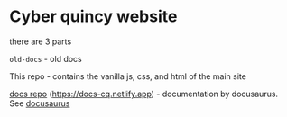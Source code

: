 # Cyber quincy website

there are 3 parts

`old-docs` - old docs

This repo - contains the vanilla js, css, and html of the main site

[docs repo](https://github.com/hemisemidemipresent/thing) (https://docs-cq.netlify.app) - documentation by docusaurus. See [docusaurus](https://docusaurus.io/docs)
